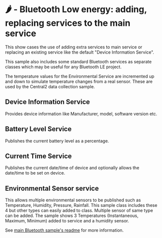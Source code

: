 # 🌶️ - Bluetooth Low energy: adding, replacing services to the main service

This show cases the use of adding extra services to main service or replacing an existing service 
like the default "Device Information Service". 

This sample also includes some standard Bluetooth services as separate classes which may be useful 
for any Bluetooth LE project.

The temperature values for the Environmental Service are incremented up and down to simulate temperature 
changes from a real sensor. These are used by the Central2 data collection sample.

## Device Information Service 

Provides device information like Manufacturer, model, software version etc.

## Battery Level Service

Publishes the current battery level as a percentage.

## Current Time Service

Publishes the current date/time of device and optionally allows the date/time to be set on device.

## Environmental Sensor service

This allows multiple environmental sensors to be published such as Temperature, Humidity, Pressure, Rainfall.
This sample class includes these 4 but other types can easily added to class. Multiple sensor of same type can be added.
The sample shows 3 Temperatures (Instantaneous, Maximum, Minimum) added to service and a humidity sensor.

See [main Bluetooth sample's readme](../README.md) for more information.
